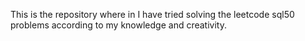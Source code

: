 This is the repository where in I have tried solving the leetcode sql50  problems according to my knowledge and creativity.
